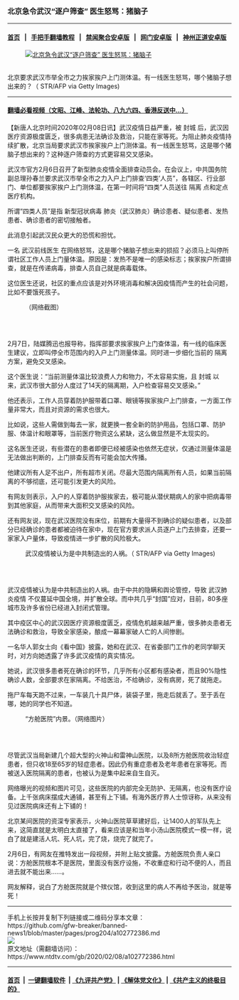 ### 北京急令武汉“逐户筛查” 医生怒骂：猪脑子
------------------------

#### [首页](https://github.com/gfw-breaker/banned-news1/blob/master/README.md) &nbsp;&nbsp;|&nbsp;&nbsp; [手把手翻墙教程](https://github.com/gfw-breaker/guides/wiki) &nbsp;&nbsp;|&nbsp;&nbsp; [禁闻聚合安卓版](https://github.com/gfw-breaker/bn-android) &nbsp;&nbsp;|&nbsp;&nbsp; [网门安卓版](https://github.com/oGate2/oGate) &nbsp;&nbsp;|&nbsp;&nbsp; [神州正道安卓版](https://github.com/SzzdOgate/update) 



<div><div class="featured_image">
 <a href="https://i.ntdtv.com/assets/uploads/2020/02/GettyImages-1198709862_edited.jpg" target="_blank">
  <figure>
   <img alt="北京急令武汉“逐户筛查” 医生怒骂：猪脑子" src="https://i.ntdtv.com/assets/uploads/2020/02/GettyImages-1198709862_edited-800x450.jpg"/>
  </figure><br/>
 </a>
 <span class="caption">
  北京要求武汉市举全市之力挨家挨户上门测体温。有一线医生怒骂，哪个猪脑子想出来的？（ STR/AFP via Getty Images)
 </span>
</div>
</div><hr/>

#### [翻墙必看视频（文昭、江峰、法轮功、八九六四、香港反送中...）](http://167.172.214.107/home.html)

<div><div class="post_content" itemprop="articleBody">
 <p>
  【新唐人北京时间2020年02月08日讯】武汉疫情日益严重，被
  <ok href="https://www.ntdtv.com/gb/封城.htm">
   封城
  </ok>
  后，武汉因医疗资源极度匮乏，很多病患无法确诊及救治，只能在家等死。为阻止肺炎疫情持续扩散，北京当局要求武汉市挨家挨户上门测体温。有一线医生怒骂，这是哪个猪脑子想出来的？这种逐户筛查的方式更容易交叉感染。
 </p>
 <p>
  武汉市官方2月6日召开了新型肺炎疫情全面排查动员会。在会议上，中共国务院副总理孙春兰要求武汉市举全市之力入户上门排查‘四类’人员”，各辖区、行业部门、单位都要挨家挨户上门测体温，在第一时间将“四类”人员送往
  <ok href="https://www.ntdtv.com/gb/隔离.htm">
   隔离
  </ok>
  点和定点医疗机构。
 </p>
 <p>
  所谓“四类人员”是指
  <ok href="https://www.ntdtv.com/gb/新型冠状病毒.htm">
   新型冠状病毒
  </ok>
  肺炎（武汉肺炎）确诊患者、疑似患者、发热患者、确诊患者的密切接触者。
 </p>
 <p>
  此消息引起武汉民众更大的恐慌和担忧。
 </p>
 <p>
  一名
  <ok href="https://www.ntdtv.com/gb/武汉前线医生.htm">
   武汉前线医生
  </ok>
  在网络怒骂，这是哪个猪脑子想出来的损招？必须马上叫停所谓社区工作人员上门量体温。原因是：发热不是唯一的感染标志；挨家挨户所谓排查，就是在传递病毒，排查人员自己就是病毒载体。
 </p>
 <p>
  这位医生还说，社区的重点应该是对外环境消毒和解决因疫情而产生的社会问题，比如不要饿死孩子。
 </p>
 <figure class="wp-caption alignnone" id="attachment_102772389" style="width: 600px">
  <ok href="https://i.ntdtv.com/assets/uploads/2020/02/ttl7dayQwL_fa87b1ee0b6d11cc.jpg">
   <img alt="" class="size-medium wp-image-102772389" src="https://i.ntdtv.com/assets/uploads/2020/02/ttl7dayQwL_fa87b1ee0b6d11cc-600x609.jpg"/>
  </ok>
  <br/><figcaption class="wp-caption-text">
   （网络截图）
  </figcaption><br/>
 </figure><br/>
 <p>
  2月7日，陆媒腾迅也报导称，指挥部要求挨家挨户上门查体温，有一线的临床医生建议，立即叫停全市范围内的入户上门测量体温。同时进一步细化当前的
  <ok href="https://www.ntdtv.com/gb/隔离.htm">
   隔离
  </ok>
  方案，避免交叉感染。
 </p>
 <p>
  这个医生说：“当前测量体温比较浪费人力和物力，不太容易实施，且
  <ok href="https://www.ntdtv.com/gb/封城.htm">
   封城
  </ok>
  以来，武汉市很大部分人度过了14天的隔离期，入户检查容易交叉感染。”
 </p>
 <p>
  他还表示，工作人员穿着防护服带着口罩、眼镜等挨家挨户上门排查，一方面工作量非常大，而且对资源的需求也很大。
 </p>
 <p>
  比如说，这些人需做到每去一家，就更换一套全新的防护用品，包括口罩、防护服、体温计和眼罩等，当前医疗物资这么紧缺，这么做显然是不太现实的。
 </p>
 <p>
  这名医生还说，有些潜在的患者即便已经被感染也依然无症状，仅通过测量体温是无法做出判断的，上门排查反而有可能会加大传播。
 </p>
 <p>
  他建议所有人足不出户，所有超市关闭。尽最大范围内隔离所有人员，如果当前隔离的不够彻底，还可能引发更大的风险。
 </p>
 <p>
  有网友则表示，入户的人穿着防护服挨家去，极可能从潜伏期病人的家中把病毒带到其他家庭，从而带来大面积交叉感染的风险。
 </p>
 <p>
  还有网友说，现在武汉医院没有床位，前期有大量得不到确诊的疑似患者，以及部分已经确诊的患者都被迫待在家中，现在官方要求派人员逐户上门去排查，还要一家家入户量体，导致疫情进一步扩散的风险极大。
 </p>
 <figure class="wp-caption alignnone" id="attachment_102769992" style="width: 600px">
  <ok href="https://i.ntdtv.com/assets/uploads/2020/02/GettyImages-1198473034-1.jpg">
   <img alt="" class="size-medium wp-image-102769992" src="https://i.ntdtv.com/assets/uploads/2020/02/GettyImages-1198473034-1-600x338.jpg"/>
  </ok>
  <br/><figcaption class="wp-caption-text">
   武汉疫情被认为是中共制造出的人祸。（ STR/AFP via Getty Images)
  </figcaption><br/>
 </figure><br/>
 <p>
  武汉疫情被认为是中共制造出的人祸。由于中共的隐瞒和舆论管控，导致
  <ok href="https://www.ntdtv.com/gb/442749.htm">
   武汉肺炎疫情
  </ok>
  不仅蔓延中国全境，并扩散全球。而中共几乎“封国”应对，目前，80多座城市及许多省份已经进入封闭式管理。
 </p>
 <p>
  其中疫区中心的武汉因医疗资源极度匮乏，疫情危机越来越严重，很多肺炎患者无法确诊和救治，导致全家感染，酿成一幕幕家破人亡的人间惨剧。
 </p>
 <p>
  一名华人郭女士向《看中国》披露，她和在武汉、在省委部门工作的老同学聊天时，对方向她透露了许多武汉疫情的真实情况。
 </p>
 <p>
  她说，武汉很多患者死在确诊的环节，几乎所有小区都有感染者，而且90%隐性确诊人数，全部要求在家隔离。不给医治，不给确诊，没有病房，死了就拖走。
 </p>
 <p>
  拖尸车每天跑不过来，一车装几十具尸体，装袋子里，拖走后就丢了。至于丢在哪，她的同学也不知道。
 </p>
 <figure class="wp-caption alignnone" id="attachment_102768766" style="width: 600px">
  <ok href="https://i.ntdtv.com/assets/uploads/2020/02/phpOVB9gr-1.jpg">
   <img alt="" class="size-medium wp-image-102768766" src="https://i.ntdtv.com/assets/uploads/2020/02/phpOVB9gr-1-600x338.jpg"/>
  </ok>
  <br/><figcaption class="wp-caption-text">
   “方舱医院”内景。（网络图片）
  </figcaption><br/>
 </figure><br/>
 <p>
  尽管武汉当局新建几个超大型的火神山和雷神山医院，以及8所方舱医院收治轻症患者，但只收18至65岁的轻症患者。因此仍有重症患者及老年患者在家等死。而被送入医院隔离的患者，也被认为是集中起来自生自灭。
 </p>
 <p>
  网络曝光的视频和图片可见，这些医院的内部完全无防护、无隔离，也没有医疗设备。上千张病床摆成大通铺，甚至有上下铺。有海外医疗界人士惊讶称，从来没有见过医院病床还有上下铺的！
 </p>
 <p>
  北京某间医院的资深专家表示，火神山医院草草建好后，让1400人的军队先上来，这简直就是太明白太直接了，看来应该是和当年小汤山医院模式一模一样，说白了就是建活人坑、死人坑，完了烧，烧完了就完了。
 </p>
 <p>
  2月6日，有网友在推特发出一段视频，并附上贴文披露。方舱医院负责人亲口说：方舱医院根本不是医院，里面没有医疗设施，不收重症和行动不便的人，而且进去就不能出来……。
 </p>
 <p>
  网友解释，说白了方舱医院就是个殡仪馆，收到这里的病人不再给予医治，就是等死！
 </p>
</div></div>
<hr/>
手机上长按并复制下列链接或二维码分享本文章：<br/>
https://github.com/gfw-breaker/banned-news1/blob/master/pages/prog204/a102772386.md <br/>
<a href='https://github.com/gfw-breaker/banned-news1/blob/master/pages/prog204/a102772386.md'><img src='https://github.com/gfw-breaker/banned-news1/blob/master/pages/prog204/a102772386.md.png'/></a> <br/>
原文地址（需翻墙访问）：https://www.ntdtv.com/gb/2020/02/08/a102772386.html


------------------------
#### [首页](https://github.com/gfw-breaker/banned-news1/blob/master/README.md) &nbsp;|&nbsp; [一键翻墙软件](https://github.com/gfw-breaker/nogfw/blob/master/README.md) &nbsp;| [《九评共产党》](https://github.com/gfw-breaker/9ping.md/blob/master/README.md#九评之一评共产党是什么) | [《解体党文化》](https://github.com/gfw-breaker/jtdwh.md/blob/master/README.md) | [《共产主义的终极目的》](https://github.com/gfw-breaker/gczydzjmd.md/blob/master/README.md)


<img src='http://gfw-breaker.win/banned-news/pages/prog204/a102772386.md' width='0px' height='0px'/>